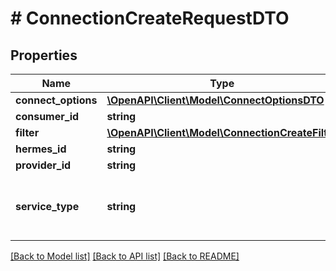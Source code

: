 # # ConnectionCreateRequestDTO

## Properties

Name | Type | Description | Notes
------------ | ------------- | ------------- | -------------
**connect_options** | [**\OpenAPI\Client\Model\ConnectOptionsDTO**](ConnectOptionsDTO.md) |  | [optional]
**consumer_id** | **string** | consumer identity |
**filter** | [**\OpenAPI\Client\Model\ConnectionCreateFilter**](ConnectionCreateFilter.md) |  | [optional]
**hermes_id** | **string** | hermes identity | [optional]
**provider_id** | **string** | provider identity |
**service_type** | **string** | service type. Possible values are \&quot;openvpn\&quot;, \&quot;wireguard\&quot; and \&quot;noop\&quot; | [optional] [default to 'openvpn']

[[Back to Model list]](../../README.md#models) [[Back to API list]](../../README.md#endpoints) [[Back to README]](../../README.md)
